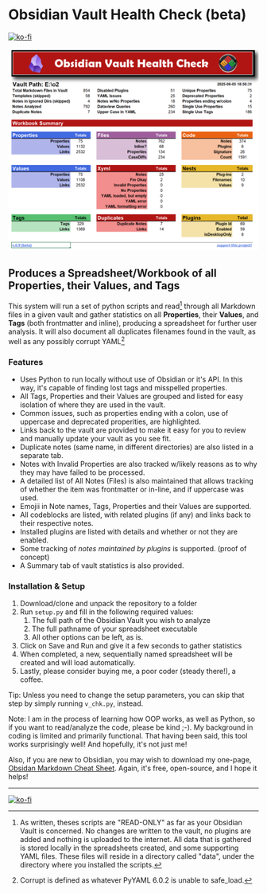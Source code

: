 # Obsidian Vault Health Check (beta)
[![ko-fi](https://ko-fi.com/img/githubbutton_sm.svg)](https://ko-fi.com/Z8Z71B3VAA)

![image](img/summ_screen.png)

## Produces a Spreadsheet/Workbook of all **Properties**, their **Values**, and **Tags**
This system will run a set of python scripts and read[^1] through all Markdown files in a given vault and gather statistics on all **Properties**, their **Values**, and **Tags** (both frontmatter and inline), producing a spreadsheet for further user analysis. It will also document all duplicates filenames found in the vault, as well as any possibly corrupt YAML[^2]

### Features
- Uses Python to run locally without use of Obsidian or it's API. In this way, it's capable of finding lost tags and misspelled properties.
- All Tags, Properties and their Values are grouped and listed for easy isolation of where they are used in the vault.
- Common issues, such as properties ending with a colon, use of uppercase and deprecated properities, are highlighted.
- Links back to the vault are provided to make it easy for you to review and manually update your vault as you see fit.
- Duplicate notes (same name, in different directories) are also listed in a separate tab.
- Notes with Invalid Properties are also tracked w/likely reasons as to why they may have failed to be processed.
- A detailed list of All Notes (Files) is also maintained that allows tracking of whether the item was frontmatter or in-line, and if uppercase was used.
- Emojii in Note names, Tags, Properties and their Values are supported.
- All codeblocks are listed, with related plugins (if any) and links back to their respective notes.
- Installed plugins are listed with details and whether or not they are enabled.
- Some tracking of *notes maintained by plugins* is supported. (proof of concept)
- A Summary tab of vault statistics is also provided.

### Installation & Setup
1. Download/clone and unpack the repository to a folder
2. Run `setup.py` and fill in the following required values:
   1. The full path of the Obsidian Vault you wish to analyze
   2. The full pathname of your spreadsheet executable
   3. All other options can be left, as is.
3. Click on Save and Run and give it a few seconds to gather statistics
4. When completed, a new, sequentially named spreadsheet will be created and will load automatically.
5. Lastly, please consider buying me, a poor coder (steady there!), a coffee.

Tip: Unless you need to change the setup parameters, you can skip that step by simply running `v_chk.py`, instead.

Note: I am in the process of learning how OOP works, as well as Python, so if you want to read/analyze the code, please be kind ;-). My background in coding is limited and primarily functional. That having been said, this tool works surprisingly well! And hopefully, it's not just me!

Also, if you are new to Obsidian, you may wish to download my one-page, [Obsidan Markdown Cheat Sheet](https://github.com/slappycat2/Obsidian-Markdown-Cheat-Sheet). Again, it's free, open-source, and I hope it helps!



---
[![ko-fi](https://ko-fi.com/img/githubbutton_sm.svg)](https://ko-fi.com/Z8Z71B3VAA)

[^1]:  As written, theses scripts are "READ-ONLY" as far as your Obsidian Vault is concerned. No changes are written to the vault, no plugins are added and nothing is uploaded to the internet. All data that is gathered is stored locally in the spreadsheets created, and some supporting YAML files. These files will reside in a directory called "data", under the directory where you installed the scripts. 

[^2]: Corrupt is defined as whatever PyYAML 6.0.2 is unable to safe_load.

